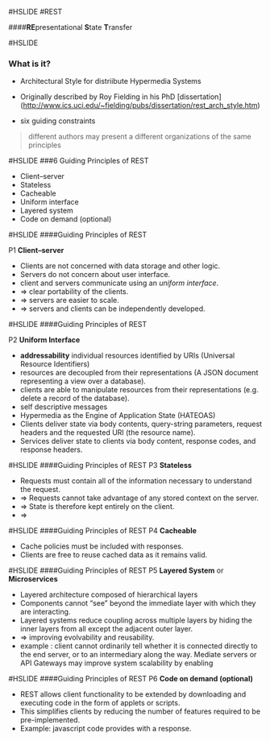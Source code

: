 #HSLIDE
#REST

####**RE**presentational **S**tate **T**ransfer




#HSLIDE
### What is it?
* Architectural Style for distriibute Hypermedia Systems

* Originally described by Roy Fielding in his PhD [dissertation] (http://www.ics.uci.edu/~fielding/pubs/dissertation/rest_arch_style.htm)

* six guiding constraints
> different authors may present a different organizations of the same principles 	


#HSLIDE
###6 Guiding Principles of REST

* Client–server
* Stateless
* Cacheable
* Uniform interface 
* Layered system
* Code on demand (optional)

#HSLIDE
####Guiding Principles of REST

P1 **Client–server**

* Clients are not concerned with data storage and other logic.
* Servers do not concern about user interface.
* client and servers communicate using an *uniform interface*.
* => clear portability of the clients.
* => servers are easier to scale.
* => servers and clients can be independently developed.


#HSLIDE
####Guiding Principles of REST

P2 **Uniform Interface**

* **addressability** individual resources identified by URIs (Universal Resource Identifiers)
* resources are decoupled from their representations (A JSON document representing a view over a database).
* clients are able to manipulate resources from their representations (e.g. delete a record of the database).
* self descriptive messages
* Hypermedia as the Engine of Application State (HATEOAS)
 *  Clients deliver state via body contents, query-string parameters, request headers and the requested URI(the resource name).
 * Services deliver state to clients via body content, response codes, and responseheaders.

#HSLIDE
####Guiding Principles of REST
P3 **Stateless**
 
* Requests must contain all of the information necessary to understand the request.
* => Requests cannot take advantage of any stored context on the server.
* => State is therefore kept entirely on the client.
* =>  

#HSLIDE
####Guiding Principles of REST
P4 **Cacheable**

* Cache policies must be included with responses.
* Clients are free to reuse cached data as it remains valid.

#HSLIDE
####Guiding Principles of REST
P5 **Layered System** or **Microservices**

* Layered architecture composed of hierarchical layers
* Components cannot “see” beyond the immediate layer with which they are interacting.
* Layered systems reduce coupling across multiple layers by hiding the inner layers from all except the adjacent outer layer.
 * => improving evolvability and reusability.
* example : client cannot ordinarily tell whether it is connected directly to the end server, or to an intermediary along the way. Mediate servers or API Gateways may improve system scalability by enabling  

#HSLIDE
####Guiding Principles of REST
P6 **Code on demand (optional)**

* REST allows client functionality to be extended by downloading and executing code in the form of applets or scripts. 
* This simplifies clients by reducing the number of features required to be pre-implemented.
* Example: javascript code provides with a response.